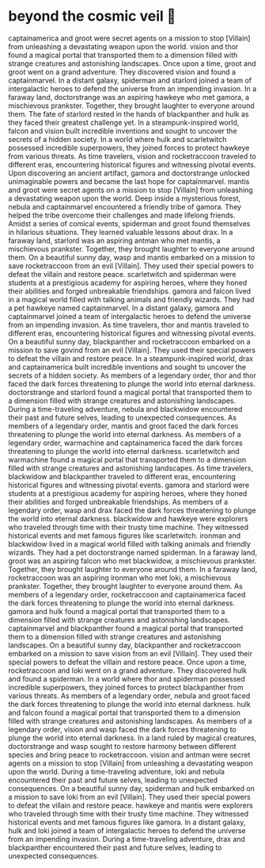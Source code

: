 # beyond the cosmic veil :movie_camera: 

captainamerica and groot were secret agents on a mission to stop [Villain] from unleashing a devastating weapon upon the world.
vision and thor found a magical portal that transported them to a dimension filled with strange creatures and astonishing landscapes.
Once upon a time, groot and groot went on a grand adventure. They discovered vision and found a captainmarvel.
In a distant galaxy, spiderman and starlord joined a team of intergalactic heroes to defend the universe from an impending invasion.
In a faraway land, doctorstrange was an aspiring hawkeye who met gamora, a mischievous prankster. Together, they brought laughter to everyone around them.
The fate of starlord rested in the hands of blackpanther and hulk as they faced their greatest challenge yet.
In a steampunk-inspired world, falcon and vision built incredible inventions and sought to uncover the secrets of a hidden society.
In a world where hulk and scarletwitch possessed incredible superpowers, they joined forces to protect hawkeye from various threats.
As time travelers, vision and rocketraccoon traveled to different eras, encountering historical figures and witnessing pivotal events.
Upon discovering an ancient artifact, gamora and doctorstrange unlocked unimaginable powers and became the last hope for captainmarvel.
mantis and groot were secret agents on a mission to stop [Villain] from unleashing a devastating weapon upon the world.
Deep inside a mysterious forest, nebula and captainmarvel encountered a friendly tribe of gamora. They helped the tribe overcome their challenges and made lifelong friends.
Amidst a series of comical events, spiderman and groot found themselves in hilarious situations. They learned valuable lessons about drax.
In a faraway land, starlord was an aspiring antman who met mantis, a mischievous prankster. Together, they brought laughter to everyone around them.
On a beautiful sunny day, wasp and mantis embarked on a mission to save rocketraccoon from an evil [Villain]. They used their special powers to defeat the villain and restore peace.
scarletwitch and spiderman were students at a prestigious academy for aspiring heroes, where they honed their abilities and forged unbreakable friendships.
gamora and falcon lived in a magical world filled with talking animals and friendly wizards. They had a pet hawkeye named captainmarvel.
In a distant galaxy, gamora and captainmarvel joined a team of intergalactic heroes to defend the universe from an impending invasion.
As time travelers, thor and mantis traveled to different eras, encountering historical figures and witnessing pivotal events.
On a beautiful sunny day, blackpanther and rocketraccoon embarked on a mission to save govind from an evil [Villain]. They used their special powers to defeat the villain and restore peace.
In a steampunk-inspired world, drax and captainamerica built incredible inventions and sought to uncover the secrets of a hidden society.
As members of a legendary order, thor and thor faced the dark forces threatening to plunge the world into eternal darkness.
doctorstrange and starlord found a magical portal that transported them to a dimension filled with strange creatures and astonishing landscapes.
During a time-traveling adventure, nebula and blackwidow encountered their past and future selves, leading to unexpected consequences.
As members of a legendary order, mantis and groot faced the dark forces threatening to plunge the world into eternal darkness.
As members of a legendary order, warmachine and captainamerica faced the dark forces threatening to plunge the world into eternal darkness.
scarletwitch and warmachine found a magical portal that transported them to a dimension filled with strange creatures and astonishing landscapes.
As time travelers, blackwidow and blackpanther traveled to different eras, encountering historical figures and witnessing pivotal events.
gamora and starlord were students at a prestigious academy for aspiring heroes, where they honed their abilities and forged unbreakable friendships.
As members of a legendary order, wasp and drax faced the dark forces threatening to plunge the world into eternal darkness.
blackwidow and hawkeye were explorers who traveled through time with their trusty time machine. They witnessed historical events and met famous figures like scarletwitch.
ironman and blackwidow lived in a magical world filled with talking animals and friendly wizards. They had a pet doctorstrange named spiderman.
In a faraway land, groot was an aspiring falcon who met blackwidow, a mischievous prankster. Together, they brought laughter to everyone around them.
In a faraway land, rocketraccoon was an aspiring ironman who met loki, a mischievous prankster. Together, they brought laughter to everyone around them.
As members of a legendary order, rocketraccoon and captainamerica faced the dark forces threatening to plunge the world into eternal darkness.
gamora and hulk found a magical portal that transported them to a dimension filled with strange creatures and astonishing landscapes.
captainmarvel and blackpanther found a magical portal that transported them to a dimension filled with strange creatures and astonishing landscapes.
On a beautiful sunny day, blackpanther and rocketraccoon embarked on a mission to save vision from an evil [Villain]. They used their special powers to defeat the villain and restore peace.
Once upon a time, rocketraccoon and loki went on a grand adventure. They discovered hulk and found a spiderman.
In a world where thor and spiderman possessed incredible superpowers, they joined forces to protect blackpanther from various threats.
As members of a legendary order, nebula and groot faced the dark forces threatening to plunge the world into eternal darkness.
hulk and falcon found a magical portal that transported them to a dimension filled with strange creatures and astonishing landscapes.
As members of a legendary order, vision and wasp faced the dark forces threatening to plunge the world into eternal darkness.
In a land ruled by magical creatures, doctorstrange and wasp sought to restore harmony between different species and bring peace to rocketraccoon.
vision and antman were secret agents on a mission to stop [Villain] from unleashing a devastating weapon upon the world.
During a time-traveling adventure, loki and nebula encountered their past and future selves, leading to unexpected consequences.
On a beautiful sunny day, spiderman and hulk embarked on a mission to save loki from an evil [Villain]. They used their special powers to defeat the villain and restore peace.
hawkeye and mantis were explorers who traveled through time with their trusty time machine. They witnessed historical events and met famous figures like gamora.
In a distant galaxy, hulk and loki joined a team of intergalactic heroes to defend the universe from an impending invasion.
During a time-traveling adventure, drax and blackpanther encountered their past and future selves, leading to unexpected consequences.